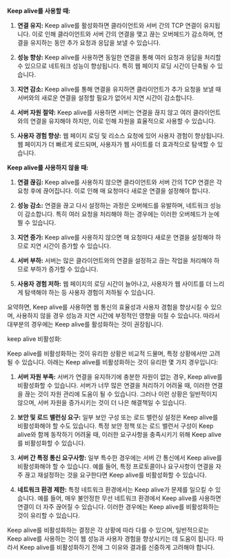 **Keep alive를 사용할 때:**

1. **연결 유지:** Keep alive를 활성화하면 클라이언트와 서버 간의 TCP 연결이 유지됩니다. 이로 인해 클라이언트와 서버 간의 연결을 맺고 끊는 오버헤드가 감소하며, 연결을 유지하는 동안 추가 요청과 응답을 보낼 수 있습니다.
    
2. **성능 향상:** Keep alive를 사용하면 동일한 연결을 통해 여러 요청과 응답을 처리할 수 있으므로 네트워크 성능이 향상됩니다. 특히 웹 페이지 로딩 시간이 단축될 수 있습니다.
    
3. **지연 감소:** Keep alive를 통해 연결을 유지하면 클라이언트가 추가 요청을 보낼 때 서버와의 새로운 연결을 설정할 필요가 없어서 지연 시간이 감소합니다.
    
4. **서버 자원 절약:** Keep alive를 사용하면 서버는 연결을 끊지 않고 여러 클라이언트와의 연결을 유지해야 하지만, 이로 인해 자원을 효율적으로 사용할 수 있습니다.
    
5. **사용자 경험 향상:** 웹 페이지 로딩 및 리소스 요청에 있어 사용자 경험이 향상됩니다. 웹 페이지가 더 빠르게 로드되며, 사용자가 웹 사이트를 더 효과적으로 탐색할 수 있습니다.
    

**Keep alive를 사용하지 않을 때:**

1. **연결 끊김:** Keep alive를 사용하지 않으면 클라이언트와 서버 간의 TCP 연결은 각 요청 후에 끊어집니다. 이로 인해 매 요청마다 새로운 연결을 설정해야 합니다.
    
2. **성능 감소:** 연결을 끊고 다시 설정하는 과정은 오버헤드를 유발하며, 네트워크 성능이 감소합니다. 특히 여러 요청을 처리해야 하는 경우에는 이러한 오버헤드가 눈에 띌 수 있습니다.
    
3. **지연 증가:** Keep alive를 사용하지 않으면 매 요청마다 새로운 연결을 설정해야 하므로 지연 시간이 증가할 수 있습니다.
    
4. **서버 부하:** 서버는 많은 클라이언트와의 연결을 설정하고 끊는 작업을 처리해야 하므로 부하가 증가할 수 있습니다.
    
5. **사용자 경험 저하:** 웹 페이지의 로딩 시간이 늘어나고, 사용자가 웹 사이트를 더 느리게 탐색해야 하는 등 사용자 경험이 저하될 수 있습니다.
    

요약하면, Keep alive를 사용하면 웹 통신의 효율성과 사용자 경험을 향상시킬 수 있으며, 사용하지 않을 경우 성능과 지연 시간에 부정적인 영향을 미칠 수 있습니다. 따라서 대부분의 경우에는 Keep alive를 활성화하는 것이 권장됩니다.



keep alive 비활성화:
  
Keep alive를 비활성화하는 것이 유리한 상황은 비교적 드물며, 특정 상황에서만 고려될 수 있습니다. 아래는 Keep alive를 비활성화하는 것이 유리한 몇 가지 경우입니다:

1. **서버 자원 부족:** 서버가 연결을 유지하기에 충분한 자원이 없는 경우, Keep alive를 비활성화할 수 있습니다. 서버가 너무 많은 연결을 처리하기 어려울 때, 이러한 연결을 끊는 것이 자원 관리에 도움이 될 수 있습니다. 그러나 이런 상황은 일반적이지 않으며, 서버 자원을 증가시키는 것이 더 나은 해결책일 수 있습니다.
    
2. **보안 및 로드 밸런싱 요구:** 일부 보안 구성 또는 로드 밸런싱 설정은 Keep alive를 비활성화해야 할 수도 있습니다. 특정 보안 정책 또는 로드 밸런서 구성이 Keep alive와 함께 동작하기 어려울 때, 이러한 요구사항을 충족시키기 위해 Keep alive를 비활성화할 수 있습니다.
    
3. **서버 간 특정 통신 요구사항:** 일부 특수한 경우에는 서버 간 통신에서 Keep alive를 비활성화해야 할 수 있습니다. 예를 들어, 특정 프로토콜이나 요구사항이 연결을 자주 끊고 재설정하는 것을 요구한다면 Keep alive를 비활성화할 수 있습니다.
    
4. **네트워크 환경 제한:** 특정 네트워크 환경에서는 Keep alive가 문제를 일으킬 수 있습니다. 예를 들어, 매우 불안정한 무선 네트워크 환경에서 Keep alive를 사용하면 연결이 더 자주 끊어질 수 있습니다. 이러한 경우에는 Keep alive를 비활성화하는 것이 유리할 수 있습니다.
    

Keep alive를 비활성화하는 결정은 각 상황에 따라 다를 수 있으며, 일반적으로는 Keep alive를 사용하는 것이 웹 성능과 사용자 경험을 향상시키는 데 도움이 됩니다. 따라서 Keep alive를 비활성화하기 전에 그 이유와 결과를 신중하게 고려해야 합니다.
